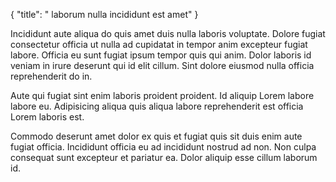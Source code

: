 {
  "title": " laborum nulla incididunt est amet"
}

Incididunt aute aliqua do quis amet duis nulla laboris voluptate. Dolore fugiat consectetur officia ut nulla ad cupidatat in tempor anim excepteur fugiat labore. Officia eu sunt fugiat ipsum tempor quis qui anim. Dolor laboris id veniam in irure deserunt qui id elit cillum. Sint dolore eiusmod nulla officia reprehenderit do in.

Aute qui fugiat sint enim laboris proident proident. Id aliquip Lorem labore labore eu. Adipisicing aliqua quis aliqua labore reprehenderit est officia Lorem laboris est.

Commodo deserunt amet dolor ex quis et fugiat quis sit duis enim aute fugiat officia. Incididunt officia eu ad incididunt nostrud ad non. Non culpa consequat sunt excepteur et pariatur ea. Dolor aliquip esse cillum laborum id.